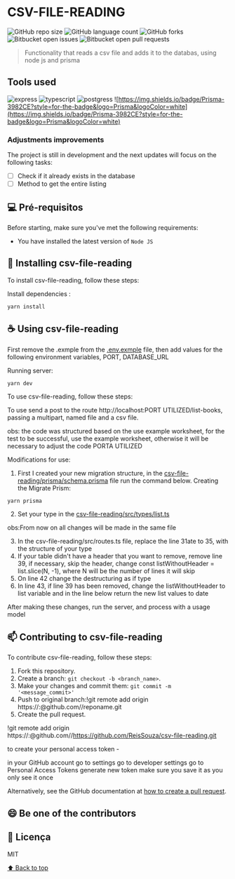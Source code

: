 # CSV-FILE-READING

![GitHub repo size](https://img.shields.io/github/repo-size/ReisSouza/csv-file-reading?style=for-the-badge)
![GitHub language count](https://img.shields.io/github/languages/count/ReisSouza/csv-file-reading?style=for-the-badge)
![GitHub forks](https://img.shields.io/github/forks/ReisSouza/csv-file-reading?style=for-the-badge)
![Bitbucket open issues](https://img.shields.io/bitbucket/issues/ReisSouza/csv-file-reading?style=for-the-badge)
![Bitbucket open pull requests](https://img.shields.io/bitbucket/pr-raw/ReisSouza/csv-file-reading?style=for-the-badge)


> Functionality that reads a csv file and adds it to the databas, using node js and prisma

## Tools used <br/>
![express](https://img.shields.io/badge/Express.js-404D59?style=for-the-badge)
![typescript](https://img.shields.io/badge/TypeScript-007ACC?style=for-the-badge&logo=typescript&logoColor=white)
![postgress](https://img.shields.io/badge/PostgreSQL-316192?style=for-the-badge&logo=postgresql&logoColor=white)
![https://img.shields.io/badge/Prisma-3982CE?style=for-the-badge&logo=Prisma&logoColor=white](https://img.shields.io/badge/Prisma-3982CE?style=for-the-badge&logo=Prisma&logoColor=white)
### Adjustments improvements

The project is still in development and the next updates will focus on the following tasks:

- [ ] Check if it already exists in the database
- [ ] Method to get the entire listing

## 💻 Pré-requisitos

Before starting, make sure you've met the following requirements:
* You have installed the latest version of `Node JS`

## 🚀 Installing csv-file-reading

To install csv-file-reading, follow these steps:

Install dependencies :
```
yarn install 
```


## ☕ Using csv-file-reading

First remove the .exmple from the [.env.exmple](https://github.com/ReisSouza/csv-file-reading/blob/main/.env.exemple) file, then add values for the following environment variables, PORT, DATABASE_URL

Running server:
```
yarn dev
```

To use csv-file-reading, follow these steps:

To use send a post to the route http://localhost:PORT UTILIZED/list-books, passing a multipart, named file and a csv file.

obs: the code was structured based on the use example worksheet, for the test to be successful, use the example worksheet, otherwise it will be necessary to adjust the code PORTA UTILIZED

Modifications for use:
1. First I created your new migration structure, in the [csv-file-reading/prisma/schema.prisma](https://github.com/ReisSouza/csv-file-reading/blob/main/prisma/schema.prisma) file run the command below.
Creating the Migrate Prism:
```
yarn prisma
```
2. Set your type in the [csv-file-reading/src/types/list.ts](https://github.com/ReisSouza/csv-file-reading/blob/main/src/types/list.ts)

obs:From now on all changes will be made in the same file

3. In the csv-file-reading/src/routes.ts file, replace the line 31ate to 35, with the structure of your type
4. If your table didn't have a header that you want to remove, remove line 39, if necessary, skip the header, change const listWithoutHeader = list.slice(N, -1), where N will be the number of lines it will skip
5. On line 42 change the destructuring as if type
6. In line 43, if line 39 has been removed, change the listWithoutHeader to list variable and in the line below return the new list values to date

After making these changes, run the server, and process with a usage model

## 📫 Contributing to csv-file-reading
To contribute csv-file-reading, follow these steps:

1. Fork this repository.
2. Create a branch: `git checkout -b <branch_name>`.
3. Make your changes and commit them: `git commit -m '<message_commit>'`
4. Push to original branch:!git remote add origin https://<USERNAME>:<Token>@github.com/<USERNAME>/reponame.git
5. Create the pull request.

!git remote add origin https://<USERNAME>:<Token>@github.com/<USERNAME>/https://github.com/ReisSouza/csv-file-reading.git

to create your personal access token -

in your GitHub account go to settings
go to developer settings
go to Personal Access Tokens
generate new token
make sure you save it as you only see it once

Alternatively, see the GitHub documentation at [how to create a pull request](https://help.github.com/en/github/collaborating-with-issues-and-pull-requests/creating-a-pull-request ).

## 😄 Be one of the contributors<br>

## 📝 Licença

MIT

[⬆ Back to top](#project-name)<br>
